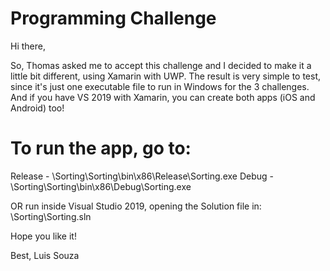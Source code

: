 # Programming Challenge


Hi there,

So, Thomas asked me to accept this challenge and I decided to make it a little bit different, using Xamarin with UWP.
The result is very simple to test, since it's just one executable file to run in Windows for the 3 challenges.
And if you have VS 2019 with Xamarin, you can create both apps (iOS and Android) too!

# To run the app, go to:
Release - \Sorting\Sorting\bin\x86\Release\Sorting.exe
Debug -   \Sorting\Sorting\bin\x86\Debug\Sorting.exe

OR run inside Visual Studio 2019, opening the Solution file in: \Sorting\Sorting.sln


Hope you like it!

Best,
Luis Souza
